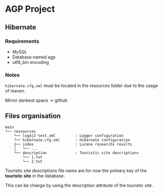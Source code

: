 # AGP Project

## Hibernate
### Requirements

- MySQL
- Database named agp
- utf8_bin encoding
### Notes
``hibernate.cfg.xml`` must be located in the resources folder due to the usage of maven.

Mirror dankest.space -> github



## Files organisation

```
main
└── ressources
    └── log4j2-test.xml			: Logger configuration
    └── hibernate.cfg.xml		: Hibernate configuration
    ├── index					: Lucene researchs results
   	│ 	└── ...
    └── description				: Touristic site descriptions
    	└── 1.txt
    	└── 2.txt

```

Touristic site descriptions file name are for now the primary key of the **touristic site** in the database.

This can be change by using the description attribute of the touristic site.